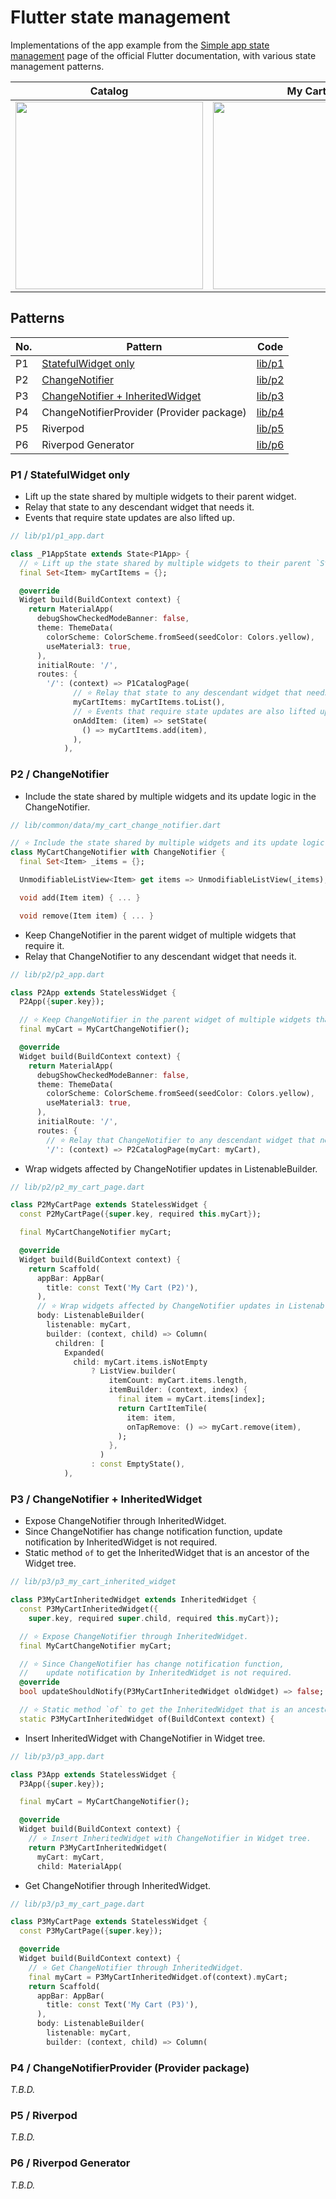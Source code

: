 # Flutter state management
Implementations of the app example from the [Simple app state management](https://docs.flutter.dev/data-and-backend/state-mgmt/simple) page of the official Flutter documentation, with various state management patterns.

| Catalog | My Cart |
| :-: | :-: |
| <img width="300" src="./resources/screenshot1.png" /> | <img width="300" src="./resources/screenshot2.png" /> |

## Patterns

| No. | Pattern | Code |
| --- | --- | --- |
| P1 | [StatefulWidget only](#p1--statefulwidget-only) | [lib/p1](./lib/p1) |
| P2 | [ChangeNotifier](#p2--changenotifier) | [lib/p2](./lib/p2) |
| P3 | [ChangeNotifier + InheritedWidget](#p3--changenotifier--inheritedwidget) | [lib/p3](./lib/p3) |
| P4 | ChangeNotifierProvider (Provider package) | [lib/p4](./lib/p4) |
| P5 | Riverpod | [lib/p5](./lib/p5) |
| P6 | Riverpod Generator | [lib/p6](./lib/p6) |

### P1 / StatefulWidget only
- Lift up the state shared by multiple widgets to their parent widget.
- Relay that state to any descendant widget that needs it.
- Events that require state updates are also lifted up.

```dart
// lib/p1/p1_app.dart

class _P1AppState extends State<P1App> {
  // ⭐️ Lift up the state shared by multiple widgets to their parent `StatefulWidget`.
  final Set<Item> myCartItems = {};

  @override
  Widget build(BuildContext context) {
    return MaterialApp(
      debugShowCheckedModeBanner: false,
      theme: ThemeData(
        colorScheme: ColorScheme.fromSeed(seedColor: Colors.yellow),
        useMaterial3: true,
      ),
      initialRoute: '/',
      routes: {
        '/': (context) => P1CatalogPage(
              // ⭐️ Relay that state to any descendant widget that needs it.
              myCartItems: myCartItems.toList(),
              // ⭐️ Events that require state updates are also lifted up.
              onAddItem: (item) => setState(
                () => myCartItems.add(item),
              ),
            ),
```

### P2 / ChangeNotifier
- Include the state shared by multiple widgets and its update logic in the ChangeNotifier.
```dart
// lib/common/data/my_cart_change_notifier.dart

// ⭐️ Include the state shared by multiple widgets and its update logic in the ChangeNotifier.
class MyCartChangeNotifier with ChangeNotifier {
  final Set<Item> _items = {};

  UnmodifiableListView<Item> get items => UnmodifiableListView(_items);

  void add(Item item) { ... }

  void remove(Item item) { ... }
```

- Keep ChangeNotifier in the parent widget of multiple widgets that require it.
- Relay that ChangeNotifier to any descendant widget that needs it.
```dart
// lib/p2/p2_app.dart

class P2App extends StatelessWidget {
  P2App({super.key});

  // ⭐️ Keep ChangeNotifier in the parent widget of multiple widgets that require it.
  final myCart = MyCartChangeNotifier();

  @override
  Widget build(BuildContext context) {
    return MaterialApp(
      debugShowCheckedModeBanner: false,
      theme: ThemeData(
        colorScheme: ColorScheme.fromSeed(seedColor: Colors.yellow),
        useMaterial3: true,
      ),
      initialRoute: '/',
      routes: {
        // ⭐️ Relay that ChangeNotifier to any descendant widget that needs it.
        '/': (context) => P2CatalogPage(myCart: myCart),
```

- Wrap widgets affected by ChangeNotifier updates in ListenableBuilder.
```dart
// lib/p2/p2_my_cart_page.dart

class P2MyCartPage extends StatelessWidget {
  const P2MyCartPage({super.key, required this.myCart});

  final MyCartChangeNotifier myCart;

  @override
  Widget build(BuildContext context) {
    return Scaffold(
      appBar: AppBar(
        title: const Text('My Cart (P2)'),
      ),
      // ⭐️ Wrap widgets affected by ChangeNotifier updates in ListenableBuilder.
      body: ListenableBuilder(
        listenable: myCart,
        builder: (context, child) => Column(
          children: [
            Expanded(
              child: myCart.items.isNotEmpty
                  ? ListView.builder(
                      itemCount: myCart.items.length,
                      itemBuilder: (context, index) {
                        final item = myCart.items[index];
                        return CartItemTile(
                          item: item,
                          onTapRemove: () => myCart.remove(item),
                        );
                      },
                    )
                  : const EmptyState(),
            ),
```
### P3 / ChangeNotifier + InheritedWidget
- Expose ChangeNotifier through InheritedWidget.
- Since ChangeNotifier has change notification function, update notification by InheritedWidget is not required.
- Static method `of` to get the InheritedWidget that is an ancestor of the Widget tree.
```dart
// lib/p3/p3_my_cart_inherited_widget

class P3MyCartInheritedWidget extends InheritedWidget {
  const P3MyCartInheritedWidget({
    super.key, required super.child, required this.myCart});

  // ⭐️ Expose ChangeNotifier through InheritedWidget.
  final MyCartChangeNotifier myCart;

  // ⭐️ Since ChangeNotifier has change notification function,
  //    update notification by InheritedWidget is not required.
  @override
  bool updateShouldNotify(P3MyCartInheritedWidget oldWidget) => false;

  // ⭐️ Static method `of` to get the InheritedWidget that is an ancestor of the Widget tree.
  static P3MyCartInheritedWidget of(BuildContext context) {
```

- Insert InheritedWidget with ChangeNotifier in Widget tree.
```dart
// lib/p3/p3_app.dart

class P3App extends StatelessWidget {
  P3App({super.key});

  final myCart = MyCartChangeNotifier();

  @override
  Widget build(BuildContext context) {
    // ⭐️ Insert InheritedWidget with ChangeNotifier in Widget tree.
    return P3MyCartInheritedWidget(
      myCart: myCart,
      child: MaterialApp(
```

- Get ChangeNotifier through InheritedWidget.
```dart
// lib/p3/p3_my_cart_page.dart

class P3MyCartPage extends StatelessWidget {
  const P3MyCartPage({super.key});

  @override
  Widget build(BuildContext context) {
    // ⭐️ Get ChangeNotifier through InheritedWidget.
    final myCart = P3MyCartInheritedWidget.of(context).myCart;
    return Scaffold(
      appBar: AppBar(
        title: const Text('My Cart (P3)'),
      ),
      body: ListenableBuilder(
        listenable: myCart,
        builder: (context, child) => Column(
```

### P4 / ChangeNotifierProvider (Provider package)

_T.B.D._

### P5 / Riverpod

_T.B.D._

### P6 / Riverpod Generator

_T.B.D._
